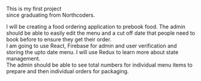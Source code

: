 This is my first project <br>
since graduating from Northcoders.

I will be creating a food ordering application to prebook food. 
The admin should be able to easily edit the menu and a cut off date 
that people need to book before to ensure they get their order.
<br>
I am going to use React, Firebase for admin and user verification
and storing the upto date menu.
I will use Redux to learn more about state management.
<br>
The admin should be able to see total numbers for individual menu 
items to prepare and then individual orders for packaging.
